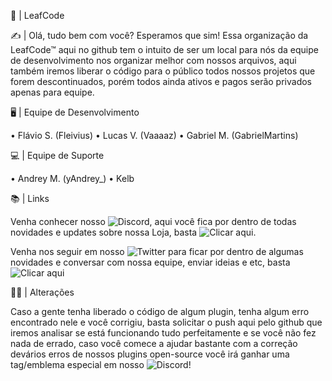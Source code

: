 💜 | LeafCode 

✍️ | Olá, tudo bem com você? Esperamos que sim! Essa organização da LeafCode™ aqui no github tem o intuito de ser um local para nós da equipe de desenvolvimento nos organizar melhor com nossos arquivos, aqui também iremos liberar o código para o público todos nossos projetos que forem descontinuados, porém todos ainda ativos e pagos serão privados apenas para equipe.


🖥️ | Equipe de Desenvolvimento

• Flávio S. (Fleivius)
• Lucas V. (Vaaaaz)
• Gabriel M. (GabrielMartins)

💻 | Equipe de Suporte

• Andrey M. (yAndrey_) 
• Kelb



📚 | Links

Venha conhecer nosso ![Discord](https://discord.gg/5MFcjB9NC4), aqui você fica por dentro de todas novidades e updates sobre nossa Loja, basta ![Clicar aqui](https://discord.gg/5MFcjB9NC4).

Venha nos seguir em nosso ![Twitter](https://twitter.com/leafcodebr) para ficar por dentro de algumas novidades e conversar com nossa equipe, enviar ideias e etc, basta ![Clicar aqui](https://twitter.com/leafcodebr)



👩‍💻 | Alterações

Caso a gente tenha liberado o código de algum plugin, tenha algum erro encontrado nele e você corrigiu, basta solicitar o push aqui pelo github que iremos analisar se está funcionando tudo perfeitamente e se você não fez nada de errado, caso você comece a ajudar bastante com a correção devários erros de nossos plugins open-source você irá ganhar uma tag/emblema especial em nosso ![Discord](https://discord.gg/5MFcjB9NC4)! 

